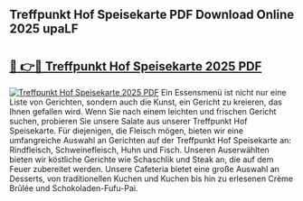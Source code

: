 ## Treffpunkt Hof Speisekarte PDF Download Online 2025 upaLF

# <h2><a href="http://gc8gdj.nevu.top/?p=Treffpunkt+Hof+Speisekarte">🔗 👉🔴 Treffpunkt Hof Speisekarte 2025 PDF</a></h2>

[![Treffpunkt Hof Speisekarte 2025 PDF](https://i.imgur.com/dBaPXMq.png)](http://gc8gdj.nevu.top/?p=Treffpunkt+Hof+Speisekarte)
Ein Essensmenü ist nicht nur eine Liste von Gerichten, sondern auch die Kunst, ein Gericht zu kreieren, das Ihnen gefallen wird. Wenn Sie nach einem leichten und frischen Gericht suchen, probieren Sie unsere Salate aus unserer Treffpunkt Hof Speisekarte. Für diejenigen, die Fleisch mögen, bieten wir eine umfangreiche Auswahl an Gerichten auf der Treffpunkt Hof Speisekarte an: Rindfleisch, Schweinefleisch, Huhn und Fisch. Unseren Auserwählten bieten wir köstliche Gerichte wie Schaschlik und Steak an, die auf dem Feuer zubereitet werden. Unsere Cafeteria bietet eine große Auswahl an Desserts, von traditionellen Kuchen und Kuchen bis hin zu erlesenen Crème Brûlée und Schokoladen-Fufu-Pai.
